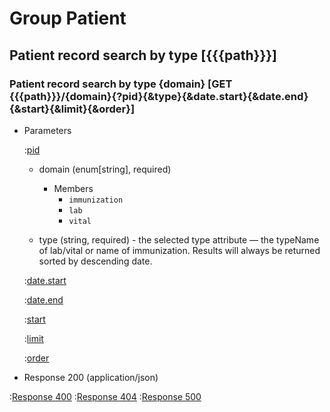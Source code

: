 # Group Patient

## Patient record search by type [{{{path}}}]

### Patient record search by type {domain} [GET {{{path}}}/{domain}{?pid}{&type}{&date.start}{&date.end}{&start}{&limit}{&order}]

+ Parameters

    :[pid]({{{common}}}/parameters/pid.md)

    + domain (enum[string], required)

        + Members
            + `immunization`
            + `lab`
            + `vital`


    + type (string, required) - the selected type attribute — the typeName of lab/vital or name of immunization. Results will always be returned sorted by descending date.

    :[date.start]({{{common}}}/parameters/date.start.md)

    :[date.end]({{{common}}}/parameters/date.end.md)

    :[start]({{{common}}}/parameters/start.md)

    :[limit]({{{common}}}/parameters/limit.md)

    :[order]({{{common}}}/parameters/order.md)


+ Response 200 (application/json)

:[Response 400]({{{common}}}/responses/400.md)
:[Response 404]({{{common}}}/responses/404.md)
:[Response 500]({{{common}}}/responses/500.md)

